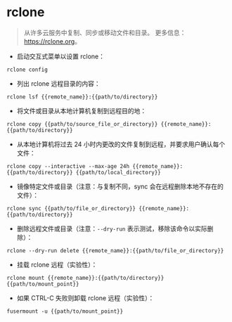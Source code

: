# rclone

> 从许多云服务中复制、同步或移动文件和目录。
> 更多信息：<https://rclone.org>。

- 启动交互式菜单以设置 rclone：

`rclone config`

- 列出 rclone 远程目录的内容：

`rclone lsf {{remote_name}}:{{path/to/directory}}`

- 将文件或目录从本地计算机复制到远程目的地：

`rclone copy {{path/to/source_file_or_directory}} {{remote_name}}:{{path/to/directory}}`

- 从本地计算机将过去 24 小时内更改的文件复制到远程，并要求用户确认每个文件：

`rclone copy --interactive --max-age 24h {{remote_name}}:{{path/to/directory}} {{path/to/local_directory}}`

- 镜像特定文件或目录（注意：与复制不同，sync 会在远程删除本地不存在的文件）：

`rclone sync {{path/to/file_or_directory}} {{remote_name}}:{{path/to/directory}}`

- 删除远程文件或目录（注意：`--dry-run` 表示测试，移除该命令以实际删除）：

`rclone --dry-run delete {{remote_name}}:{{path/to/file_or_directory}}`

- 挂载 rclone 远程（实验性）：

`rclone mount {{remote_name}}:{{path/to/directory}} {{path/to/mount_point}}`

- 如果 CTRL-C 失败则卸载 rclone 远程（实验性）：

`fusermount -u {{path/to/mount_point}}`